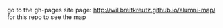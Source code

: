 go to the gh-pages site page: http://willbreitkreutz.github.io/alumni-map/ for this repo to see the map


